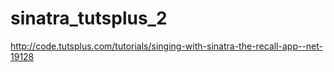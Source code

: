 sinatra_tutsplus_2
==================

http://code.tutsplus.com/tutorials/singing-with-sinatra-the-recall-app--net-19128
